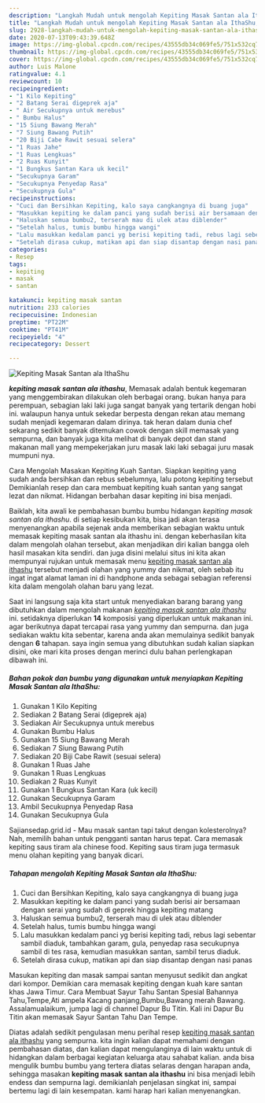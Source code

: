 ```yaml
---
description: "Langkah Mudah untuk mengolah Kepiting Masak Santan ala IthaShu, Sempurna"
title: "Langkah Mudah untuk mengolah Kepiting Masak Santan ala IthaShu, Sempurna"
slug: 2928-langkah-mudah-untuk-mengolah-kepiting-masak-santan-ala-ithashu-sempurna
date: 2020-07-13T09:43:39.648Z
image: https://img-global.cpcdn.com/recipes/43555db34c069fe5/751x532cq70/kepiting-masak-santan-ala-ithashu-foto-resep-utama.jpg
thumbnail: https://img-global.cpcdn.com/recipes/43555db34c069fe5/751x532cq70/kepiting-masak-santan-ala-ithashu-foto-resep-utama.jpg
cover: https://img-global.cpcdn.com/recipes/43555db34c069fe5/751x532cq70/kepiting-masak-santan-ala-ithashu-foto-resep-utama.jpg
author: Luis Malone
ratingvalue: 4.1
reviewcount: 10
recipeingredient:
- "1 Kilo Kepiting"
- "2 Batang Serai digeprek aja"
- " Air Secukupnya untuk merebus"
- " Bumbu Halus"
- "15 Siung Bawang Merah"
- "7 Siung Bawang Putih"
- "20 Biji Cabe Rawit sesuai selera"
- "1 Ruas Jahe"
- "1 Ruas Lengkuas"
- "2 Ruas Kunyit"
- "1 Bungkus Santan Kara uk kecil"
- "Secukupnya Garam"
- "Secukupnya Penyedap Rasa"
- "Secukupnya Gula"
recipeinstructions:
- "Cuci dan Bersihkan Kepiting, kalo saya cangkangnya di buang juga"
- "Masukkan kepiting ke dalam panci yang sudah berisi air bersamaan dengan serai yang sudah di geprek hingga kepiting matang"
- "Haluskan semua bumbu2, terserah mau di ulek atau diblender"
- "Setelah halus, tumis bumbu hingga wangi"
- "Lalu masukkan kedalam panci yg berisi kepiting tadi, rebus lagi sebentar sambil diaduk, tambahkan garam, gula, penyedap rasa secukupnya sambil di tes rasa, kemudian masukkan santan, sambil terus diaduk."
- "Setelah dirasa cukup, matikan api dan siap disantap dengan nasi panas"
categories:
- Resep
tags:
- kepiting
- masak
- santan

katakunci: kepiting masak santan 
nutrition: 233 calories
recipecuisine: Indonesian
preptime: "PT22M"
cooktime: "PT41M"
recipeyield: "4"
recipecategory: Dessert

---
```



![Kepiting Masak Santan ala IthaShu](https://img-global.cpcdn.com/recipes/43555db34c069fe5/751x532cq70/kepiting-masak-santan-ala-ithashu-foto-resep-utama.jpg)

<b><i>kepiting masak santan ala ithashu</i></b>, Memasak adalah bentuk kegemaran yang menggembirakan dilakukan oleh berbagai orang. bukan hanya para perempuan, sebagian laki laki juga sangat banyak yang tertarik dengan hobi ini. walaupun hanya untuk sekedar berpesta dengan rekan atau memang sudah menjadi kegemaran dalam dirinya. tak heran dalam dunia chef sekarang sedikit banyak ditemukan cowok dengan skill memasak yang sempurna, dan banyak juga kita melihat di banyak depot dan stand makanan mall yang mempekerjakan juru masak laki laki sebagai juru masak mumpuni nya.

Cara Mengolah Masakan Kepiting Kuah Santan. Siapkan kepiting yang sudah anda bersihkan dan rebus sebelumnya, lalu potong kepiting tersebut Demikianlah resep dan cara membuat kepiting kuah santan yang sangat lezat dan nikmat. Hidangan berbahan dasar kepiting ini bisa menjadi.

Baiklah, kita awali ke pembahasan bumbu bumbu hidangan <i>kepiting masak santan ala ithashu</i>. di setiap kesibukan kita, bisa jadi akan terasa menyenangkan apabila sejenak anda memberikan sebagian waktu untuk memasak kepiting masak santan ala ithashu ini. dengan keberhasilan kita dalam mengolah olahan tersebut, akan menjadikan diri kalian bangga oleh hasil masakan kita sendiri. dan juga disini melalui situs ini kita akan mempunyai rujukan untuk memasak menu <u>kepiting masak santan ala ithashu</u> tersebut menjadi olahan yang yummy dan nikmat, oleh sebab itu ingat ingat alamat laman ini di handphone anda sebagai sebagian referensi kita dalam mengolah olahan baru yang lezat.


Saat ini langsung saja kita start untuk menyediakan barang barang yang dibutuhkan dalam mengolah makanan <u><i>kepiting masak santan ala ithashu</i></u> ini. setidaknya diperlukan <b>14</b> komposisi yang diperlukan untuk makanan ini. agar berikutnya dapat tercapai rasa yang yummy dan sempurna. dan juga sediakan waktu kita sebentar, karena anda akan memulainya sedikit banyak dengan <b>6</b> tahapan. saya ingin semua yang dibutuhkan sudah kalian siapkan disini, oke mari kita proses dengan merinci dulu bahan perlengkapan dibawah ini.

<!--inarticleads1-->

##### Bahan pokok dan bumbu yang digunakan untuk menyiapkan Kepiting Masak Santan ala IthaShu:

1. Gunakan 1 Kilo Kepiting
1. Sediakan 2 Batang Serai (digeprek aja)
1. Sediakan  Air Secukupnya untuk merebus
1. Gunakan  Bumbu Halus
1. Gunakan 15 Siung Bawang Merah
1. Sediakan 7 Siung Bawang Putih
1. Sediakan 20 Biji Cabe Rawit (sesuai selera)
1. Gunakan 1 Ruas Jahe
1. Gunakan 1 Ruas Lengkuas
1. Sediakan 2 Ruas Kunyit
1. Gunakan 1 Bungkus Santan Kara (uk kecil)
1. Gunakan Secukupnya Garam
1. Ambil Secukupnya Penyedap Rasa
1. Gunakan Secukupnya Gula


Sajiansedap.grid.id - Mau masak santan tapi takut dengan kolesterolnya? Nah, memilih bahan untuk pengganti santan harus tepat. Cara memasak kepiting saus tiram ala chinese food. Kepiting saus tiram juga termasuk menu olahan kepiting yang banyak dicari. 

<!--inarticleads2-->

##### Tahapan mengolah Kepiting Masak Santan ala IthaShu:

1. Cuci dan Bersihkan Kepiting, kalo saya cangkangnya di buang juga
1. Masukkan kepiting ke dalam panci yang sudah berisi air bersamaan dengan serai yang sudah di geprek hingga kepiting matang
1. Haluskan semua bumbu2, terserah mau di ulek atau diblender
1. Setelah halus, tumis bumbu hingga wangi
1. Lalu masukkan kedalam panci yg berisi kepiting tadi, rebus lagi sebentar sambil diaduk, tambahkan garam, gula, penyedap rasa secukupnya sambil di tes rasa, kemudian masukkan santan, sambil terus diaduk.
1. Setelah dirasa cukup, matikan api dan siap disantap dengan nasi panas


Masukan kepiting dan masak sampai santan menyusut sedikit dan angkat dari kompor. Demikian cara memasak kepiting dengan kuah kare santan khas Jawa Timur. Cara Membuat Sayur Tahu Santan Spesial Bahannya Tahu,Tempe,Ati ampela Kacang panjang,Bumbu,Bawang merah Bawang. Assalamualaikum, jumpa lagi di channel Dapur Bu Titin. Kali ini Dapur Bu Titin akan memasak Sayur Santan Tahu Dan Tempe. 

Diatas adalah sedikit pengulasan menu perihal resep <u>kepiting masak santan ala ithashu</u> yang sempurna. kita ingin kalian dapat memahami dengan pembahasan diatas, dan kalian dapat mengulanginya di lain waktu untuk di hidangkan dalam berbagai kegiatan keluarga atau sahabat kalian. anda bisa mengulik bumbu bumbu yang tertera diatas selaras dengan harapan anda, sehingga masakan <b>kepiting masak santan ala ithashu</b> ini bisa menjadi lebih endess dan sempurna lagi. demikianlah penjelasan singkat ini, sampai bertemu lagi di lain kesempatan. kami harap hari kalian menyenangkan.
